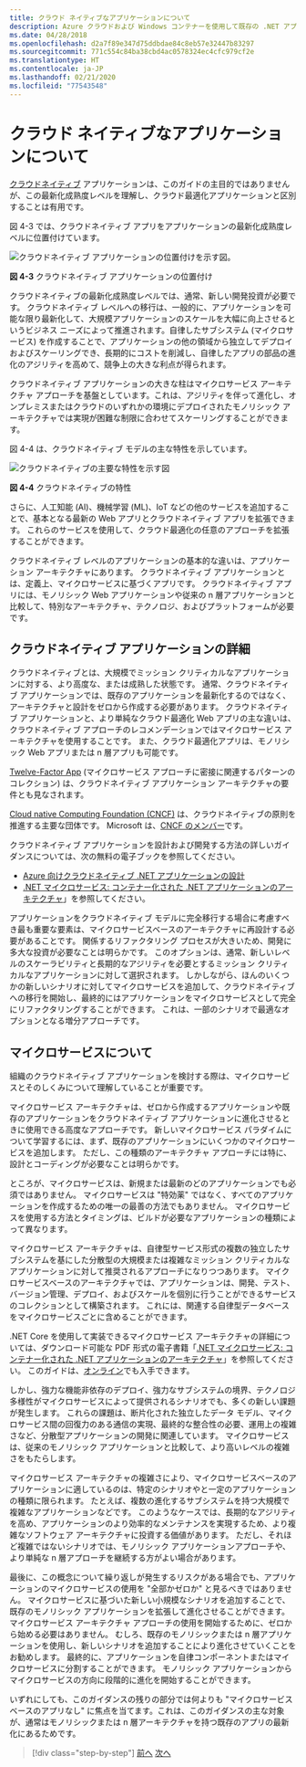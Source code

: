 ```yaml
---
title: クラウド ネイティブなアプリケーションについて
description: Azure クラウドおよび Windows コンテナーを使用して既存の .NET アプリケーションを最新化する | クラウド ネイティブ アプリケーションについて
ms.date: 04/28/2018
ms.openlocfilehash: d2a7f89e347d75ddbdae84c8eb57e32447b83297
ms.sourcegitcommit: 771c554c84ba38cbd4ac0578324ec4cfc979cf2e
ms.translationtype: HT
ms.contentlocale: ja-JP
ms.lasthandoff: 02/21/2020
ms.locfileid: "77543548"
---
```

# <a name="what-about-cloud-native-applications"></a>クラウド ネイティブなアプリケーションについて

[クラウドネイティブ](https://azure.microsoft.com/overview/cloudnative/) アプリケーションは、このガイドの主目的ではありませんが、この最新化成熟度レベルを理解し、クラウド最適化アプリケーションと区別することは有用です。

図 4-3 では、クラウドネイティブ アプリをアプリケーションの最新化成熟度レベルに位置付けています。

![クラウドネイティブ アプリケーションの位置付けを示す図。](./media/what-about-cloud-native-applications/positioning-cloud-native-applications.png)

**図 4-3** クラウドネイティブ アプリケーションの位置付け

クラウドネイティブの最新化成熟度レベルでは、通常、新しい開発投資が必要です。 クラウドネイティブ レベルへの移行は、一般的に、アプリケーションを可能な限り最新化して、大規模アプリケーションのスケールを大幅に向上させるというビジネス ニーズによって推進されます。自律したサブシステム (マイクロサービス) を作成することで、アプリケーションの他の領域から独立してデプロイおよびスケーリングでき、長期的にコストを削減し、自律したアプリの部品の進化のアジリティを高めて、競争上の大きな利点が得られます。

クラウドネイティブ アプリケーションの大きな柱はマイクロサービス アーキテクチャ アプローチを基盤としています。これは、アジリティを伴って進化し、オンプレミスまたはクラウドのいずれかの環境にデプロイされたモノリシック アーキテクチャでは実現が困難な制限に合わせてスケーリングすることができます。

図 4-4 は、クラウドネイティブ モデルの主な特性を示しています。

![クラウドネイティブの主要な特性を示す図](./media/what-about-cloud-native-applications/cloud-native-characteristics.png)

**図 4-4** クラウドネイティブの特性

さらに、人工知能 (AI)、機械学習 (ML)、IoT などの他のサービスを追加することで、基本となる最新の Web アプリとクラウドネイティブ アプリを拡張できます。 これらのサービスを使用して、クラウド最適化の任意のアプローチを拡張することができます。

クラウドネイティブ レベルのアプリケーションの基本的な違いは、アプリケーション アーキテクチャにあります。 クラウドネイティブ アプリケーションとは、定義上、マイクロサービスに基づくアプリです。 クラウドネイティブ アプリには、モノリシック Web アプリケーションや従来の n 層アプリケーションと比較して、特別なアーキテクチャ、テクノロジ、およびプラットフォームが必要です。

## <a name="cloud-native-applications-details"></a>クラウドネイティブ アプリケーションの詳細

クラウドネイティブとは、大規模でミッション クリティカルなアプリケーションに対する、より高度な、または成熟した状態です。 通常、クラウドネイティブ アプリケーションでは、既存のアプリケーションを最新化するのではなく、アーキテクチャと設計をゼロから作成する必要があります。 クラウドネイティブ アプリケーションと、より単純なクラウド最適化 Web アプリの主な違いは、クラウドネイティブ アプローチのレコメンデーションではマイクロサービス アーキテクチャを使用することです。 また、クラウド最適化アプリは、モノリシック Web アプリまたは n 層アプリも可能です。

[Twelve-Factor App](https://12factor.net/) (マイクロサービス アプローチに密接に関連するパターンのコレクション) は、クラウドネイティブ アプリケーション アーキテクチャの要件とも見なされます。

[Cloud native Computing Foundation (CNCF)](https://www.cncf.io/) は、クラウドネイティブの原則を推進する主要な団体です。 Microsoft は、[CNCF のメンバー](https://azure.microsoft.com/blog/announcing-cncf/)です。

クラウドネイティブ アプリケーションを設計および開発する方法の詳しいガイダンスについては、次の無料の電子ブックを参照してください。

* [Azure 向けクラウドネイティブ .NET アプリケーションの設計](../../cloud-native/introduction.md)
* [.NET マイクロサービス: コンテナー化された .NET アプリケーションのアーキテクチャ](../../microservices/index.md)」を参照してください。

アプリケーションをクラウドネイティブ モデルに完全移行する場合に考慮すべき最も重要な要素は、マイクロサービスベースのアーキテクチャに再設計する必要があることです。 関係するリファクタリング プロセスが大きいため、開発に多大な投資が必要なことは明らかです。 このオプションは、通常、新しいレベルのスケーラビリティと長期的なアジリティを必要とするミッション クリティカルなアプリケーションに対して選択されます。 しかしながら、ほんのいくつかの新しいシナリオに対してマイクロサービスを追加して、クラウドネイティブへの移行を開始し、最終的にはアプリケーションをマイクロサービスとして完全にリファクタリングすることができます。 これは、一部のシナリオで最適なオプションとなる増分アプローチです。

## <a name="what-about-microservices"></a>マイクロサービスについて

組織のクラウドネイティブ アプリケーションを検討する際は、マイクロサービスとそのしくみについて理解していることが重要です。

マイクロサービス アーキテクチャは、ゼロから作成するアプリケーションや既存のアプリケーションをクラウドネイティブ アプリケーションに進化させるときに使用できる高度なアプローチです。 新しいマイクロサービス パラダイムについて学習するには、まず、既存のアプリケーションにいくつかのマイクロサービスを追加します。 ただし、この種類のアーキテクチャ アプローチには特に、設計とコーディングが必要なことは明らかです。

ところが、マイクロサービスは、新規または最新のどのアプリケーションでも必須ではありません。 マイクロサービスは "特効薬" ではなく、すべてのアプリケーションを作成するための唯一の最善の方法でもありません。 マイクロサービスを使用する方法とタイミングは、ビルドが必要なアプリケーションの種類によって異なります。

マイクロサービス アーキテクチャは、自律型サービス形式の複数の独立したサブシステムを基にした分散型の大規模または複雑なミッション クリティカルなアプリケーションに対して推奨されるアプローチになりつつあります。 マイクロサービスベースのアーキテクチャでは、アプリケーションは、開発、テスト、バージョン管理、デプロイ、およびスケールを個別に行うことができるサービスのコレクションとして構築されます。 これには、関連する自律型データベースをマイクロサービスごとに含めることができます。

.NET Core を使用して実装できるマイクロサービス アーキテクチャの詳細については、ダウンロード可能な PDF 形式の電子書籍「[.NET マイクロサービス: コンテナー化された .NET アプリケーションのアーキテクチャ](https://aka.ms/microservicesebook)」を参照してください。 このガイドは、[オンライン](../../microservices/index.md)でも入手できます。

しかし、強力な機能非依存のデプロイ、強力なサブシステムの境界、テクノロジ多様性がマイクロサービスによって提供されるシナリオでも、多くの新しい課題が発生します。 これらの課題は、断片化された独立したデータ モデル、マイクロサービス間の回復力のある通信の実現、最終的な整合性の必要、運用上の複雑さなど、分散型アプリケーションの開発に関連しています。 マイクロサービスは、従来のモノリシック アプリケーションと比較して、より高いレベルの複雑さをもたらします。

マイクロサービス アーキテクチャの複雑さにより、マイクロサービスベースのアプリケーションに適しているのは、特定のシナリオやと一定のアプリケーションの種類に限られます。 たとえば、複数の進化するサブシステムを持つ大規模で複雑なアプリケーションなどです。 このようなケースでは、長期的なアジリティを高め、アプリケーションのより効率的なメンテナンスを実現するため、より複雑なソフトウェア アーキテクチャに投資する価値があります。 ただし、それほど複雑ではないシナリオでは、モノリシック アプリケーションアプローチや、より単純な n 層アプローチを継続する方がよい場合があります。

最後に、この概念について繰り返しが発生するリスクがある場合でも、アプリケーションのマイクロサービスの使用を "全部かゼロか" と見るべきではありません。 マイクロサービスに基づいた新しい小規模なシナリオを追加することで、既存のモノリシック アプリケーションを拡張して進化させることができます。 マイクロサービス アーキテクチャ アプローチの使用を開始するために、ゼロから始める必要はありません。 むしろ、既存のモノリシックまたは n 層アプリケーションを使用し、新しいシナリオを追加することにより進化させていくことをお勧めします。 最終的に、アプリケーションを自律コンポーネントまたはマイクロサービスに分割することができます。 モノリシック アプリケーションからマイクロサービスの方向に段階的に進化を開始することができます。

いずれにしても、このガイダンスの残りの部分では何よりも "マイクロサービスベースのアプリなし" に焦点を当てます。これは、このガイダンスの主な対象が、通常はモノリシックまたは n 層アーキテクチャを持つ既存のアプリの最新化にあるためです。

> [!div class="step-by-step"]
> [前へ](microsoft-technologies-in-cloud-optimized-applications.md)
> [次へ](deploy-existing-net-apps-as-windows-containers.md)
